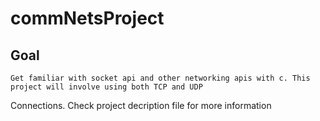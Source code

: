 # commNetsProject

## Goal
    
    Get familiar with socket api and other networking apis with c. This project will involve using both TCP and UDP
Connections. Check project decription file for more information